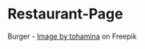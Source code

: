 # Restaurant-Page


Burger - <a href="https://www.freepik.com/free-psd/hamburger-isolated-transparent-background_146762599.htm#query=food%20transparent&position=2&from_view=keyword&track=ais_hybrid&uuid=69a8ff2c-f5e7-4600-aefe-b00e5a1037cc">Image by tohamina</a> on Freepik